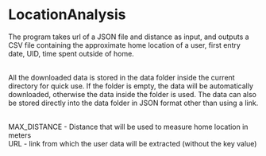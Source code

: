 # LocationAnalysis

The program takes url of a JSON file and distance as input, and outputs a CSV file containing
the approximate home location of a user, first entry date, UID, time spent outside of home. <br /> <br />

All the downloaded data is stored in the data folder inside the current directory for quick use.
If the folder is empty, the data will be automatically downloaded, otherwise the data inside the folder is used.
The data can also be stored directly into the data folder in JSON format other than using a link. <br /> <br />

MAX_DISTANCE - Distance that will be used to measure home location in meters <br />
URL - link from which the user data will be extracted (without the key value)
